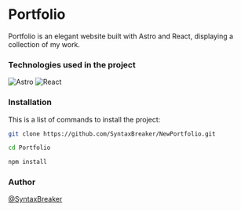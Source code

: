 # Portfolio

Portfolio is an elegant website built with Astro and React, displaying a collection of my work.

### Technologies used in the project
![Astro](https://img.shields.io/badge/Astro-0C1222?style=for-the-badge&logo=astro&logoColor=FDFDFE)
![React](https://img.shields.io/badge/React-20232A?style=for-the-badge&logo=react&logoColor=61DAFB)

### Installation

This is a list of commands to install the project:

```bash
git clone https://github.com/SyntaxBreaker/NewPortfolio.git

cd Portfolio

npm install
```

### Author

[@SyntaxBreaker](https://www.github.com/SyntaxBreaker)
